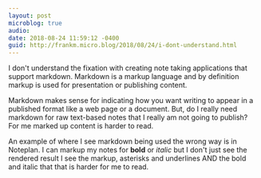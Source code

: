 ```yaml
---
layout: post
microblog: true
audio: 
date: 2018-08-24 11:59:12 -0400
guid: http://frankm.micro.blog/2018/08/24/i-dont-understand.html
---
```

I don't understand the fixation with creating note taking applications that support markdown. Markdown is a markup language and by definition markup is used for presentation or publishing content. 

Markdown makes sense for indicating how you want writing to appear in a published format like a web page or a document. But, do I really need markdown for raw text-based notes that I really am not going to publish? For me marked up content is harder to read. 

An example of where I see markdown being used the wrong way is in Noteplan. I can markup my notes for **bold** or _italic_ but I don't just see the rendered result I see the markup, asterisks and underlines AND the bold and italic that that is harder for me to read.
